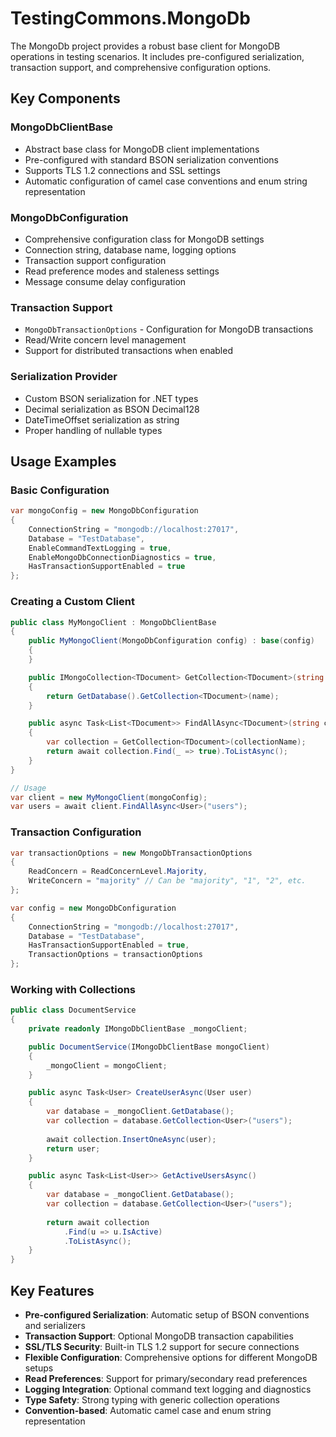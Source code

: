# TestingCommons.MongoDb

The MongoDb project provides a robust base client for MongoDB operations in testing scenarios. It includes pre-configured serialization, transaction support, and comprehensive configuration options.

## Key Components

### **MongoDbClientBase**
- Abstract base class for MongoDB client implementations
- Pre-configured with standard BSON serialization conventions
- Supports TLS 1.2 connections and SSL settings
- Automatic configuration of camel case conventions and enum string representation

### **MongoDbConfiguration**
- Comprehensive configuration class for MongoDB settings
- Connection string, database name, logging options
- Transaction support configuration
- Read preference modes and staleness settings
- Message consume delay configuration

### **Transaction Support**
- `MongoDbTransactionOptions` - Configuration for MongoDB transactions
- Read/Write concern level management
- Support for distributed transactions when enabled

### **Serialization Provider**
- Custom BSON serialization for .NET types
- Decimal serialization as BSON Decimal128
- DateTimeOffset serialization as string
- Proper handling of nullable types

## Usage Examples

### Basic Configuration
```csharp
var mongoConfig = new MongoDbConfiguration
{
    ConnectionString = "mongodb://localhost:27017",
    Database = "TestDatabase",
    EnableCommandTextLogging = true,
    EnableMongoDbConnectionDiagnostics = true,
    HasTransactionSupportEnabled = true
};
```

### Creating a Custom Client
```csharp
public class MyMongoClient : MongoDbClientBase
{
    public MyMongoClient(MongoDbConfiguration config) : base(config)
    {
    }

    public IMongoCollection<TDocument> GetCollection<TDocument>(string name)
    {
        return GetDatabase().GetCollection<TDocument>(name);
    }

    public async Task<List<TDocument>> FindAllAsync<TDocument>(string collectionName)
    {
        var collection = GetCollection<TDocument>(collectionName);
        return await collection.Find(_ => true).ToListAsync();
    }
}

// Usage
var client = new MyMongoClient(mongoConfig);
var users = await client.FindAllAsync<User>("users");
```

### Transaction Configuration
```csharp
var transactionOptions = new MongoDbTransactionOptions
{
    ReadConcern = ReadConcernLevel.Majority,
    WriteConcern = "majority" // Can be "majority", "1", "2", etc.
};

var config = new MongoDbConfiguration
{
    ConnectionString = "mongodb://localhost:27017",
    Database = "TestDatabase",
    HasTransactionSupportEnabled = true,
    TransactionOptions = transactionOptions
};
```

### Working with Collections
```csharp
public class DocumentService
{
    private readonly IMongoDbClientBase _mongoClient;

    public DocumentService(IMongoDbClientBase mongoClient)
    {
        _mongoClient = mongoClient;
    }

    public async Task<User> CreateUserAsync(User user)
    {
        var database = _mongoClient.GetDatabase();
        var collection = database.GetCollection<User>("users");
        
        await collection.InsertOneAsync(user);
        return user;
    }

    public async Task<List<User>> GetActiveUsersAsync()
    {
        var database = _mongoClient.GetDatabase();
        var collection = database.GetCollection<User>("users");
        
        return await collection
            .Find(u => u.IsActive)
            .ToListAsync();
    }
}
```

## Key Features

- **Pre-configured Serialization**: Automatic setup of BSON conventions and serializers
- **Transaction Support**: Optional MongoDB transaction capabilities
- **SSL/TLS Security**: Built-in TLS 1.2 support for secure connections
- **Flexible Configuration**: Comprehensive options for different MongoDB setups
- **Read Preferences**: Support for primary/secondary read preferences
- **Logging Integration**: Optional command text logging and diagnostics
- **Type Safety**: Strong typing with generic collection operations
- **Convention-based**: Automatic camel case and enum string representation

